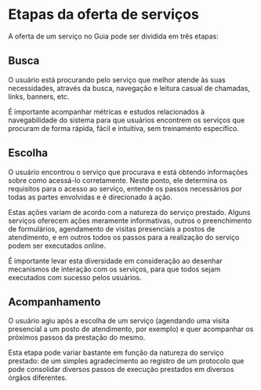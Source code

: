 # Etapas da oferta de serviços

A oferta de um serviço no Guia pode ser dividida em três etapas:

## Busca

O usuário está procurando pelo serviço que melhor atende às suas necessidades, através da busca, navegação e leitura casual de chamadas, links, banners, etc.

É importante acompanhar métricas e estudos relacionados à navegabilidade do sistema para que usuários encontrem os serviços que procuram de forma rápida, fácil e intuitiva, sem treinamento específico.

## Escolha

O usuário encontrou o serviço que procurava e está obtendo informações sobre como acessá-lo corretamente. Neste ponto, ele determina os requisitos para o acesso ao serviço, entende os passos necessários por todas as partes envolvidas e é direcionado à ação.

Estas ações variam de acordo com a natureza do serviço prestado. Alguns serviços oferecem ações meramente informativas, outros o preenchimento de formulários, agendamento de visitas presenciais a postos de atendimento, e em outros todos os passos para a realização do serviço podem ser executados online.

É importante levar esta diversidade em consideração ao desenhar mecanismos de interação com os serviços, para que todos sejam executados com sucesso pelos usuários.

## Acompanhamento

O usuário agiu após a escolha de um serviço (agendando uma visita presencial a um posto de atendimento, por exemplo) e quer acompanhar os próximos passos da prestação do mesmo.

Esta etapa pode variar bastante em função da natureza do serviço prestado: de um simples agradecimento ao registro de um protocolo que pode consolidar diversos passos de execução prestados em diversos órgãos diferentes.

